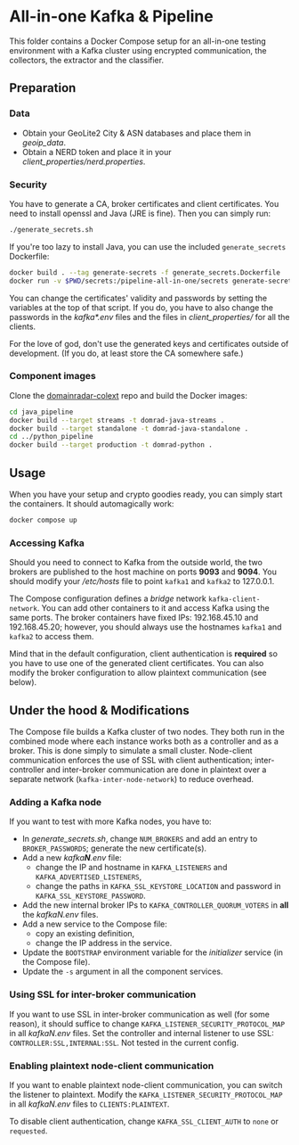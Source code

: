 # All-in-one Kafka & Pipeline

This folder contains a Docker Compose setup for an all-in-one testing environment with a Kafka cluster using encrypted communication, the collectors, the extractor and the classifier.

## Preparation

### Data

- Obtain your GeoLite2 City & ASN databases and place them in *geoip\_data*.
- Obtain a NERD token and place it in your *client\_properties/nerd.properties*.

### Security

You have to generate a CA, broker certificates and client certificates. You need to install openssl and Java (JRE is fine). Then you can simply run:

```bash
./generate_secrets.sh
``` 

If you're too lazy to install Java, you can use the included `generate_secrets` Dockerfile:

```bash
docker build . --tag generate-secrets -f generate_secrets.Dockerfile
docker run -v $PWD/secrets:/pipeline-all-in-one/secrets generate-secrets:latest
```

You can change the certificates' validity and passwords by setting the variables at the top of that script. If you do, you have to also change the passwords in the _kafka\*.env_ files and the files in _client\_properties/_ for all the clients.

For the love of god, don't use the generated keys and certificates outside of development. (If you do, at least store the CA somewhere safe.)

### Component images

Clone the [domainradar-colext](https://github.com/nesfit/domainradar-colext/) repo and build the Docker images:

```bash
cd java_pipeline
docker build --target streams -t domrad-java-streams .
docker build --target standalone -t domrad-java-standalone .
cd ../python_pipeline
docker build --target production -t domrad-python .
```

## Usage

When you have your setup and crypto goodies ready, you can simply start the containers. It should automagically work:

```bash
docker compose up
```

### Accessing Kafka

Should you need to connect to Kafka from the outside world, the two brokers are published to the host machine on ports **9093** and **9094**. You should modify your */etc/hosts* file to point `kafka1` and `kafka2` to 127.0.0.1.

The Compose configuration defines a *bridge* network `kafka-client-network`. You can add other containers to it and access Kafka using the same ports. The broker containers have fixed IPs: 192.168.45.10 and 192.168.45.20; however, you should always use the hostnames `kafka1` and `kafka2` to access them.

Mind that in the default configuration, client authentication is **required** so you have to use one of the generated client certificates. You can also modify the broker configuration to allow plaintext communication (see below).

## Under the hood & Modifications

The Compose file builds a Kafka cluster of two nodes. They both run in the combined mode where each instance works both as a controller and as a broker. This is done simply to simulate a small cluster. Node-client communication enforces the use of SSL with client authentication; inter-controller and inter-broker communication are done in plaintext over a separate network (`kafka-inter-node-network`) to reduce overhead.

### Adding a Kafka node

If you want to test with more Kafka nodes, you have to:
- In *generate_secrets.sh*, change `NUM_BROKERS` and add an entry to `BROKER_PASSWORDS`; generate the new certificate(s).
- Add a new _kafka**N**.env_ file:
    - change the IP and hostname in `KAFKA_LISTENERS` and `KAFKA_ADVERTISED_LISTENERS`,
    - change the paths in `KAFKA_SSL_KEYSTORE_LOCATION` and password in `KAFKA_SSL_KEYSTORE_PASSWORD`.
- Add the new internal broker IPs to `KAFKA_CONTROLLER_QUORUM_VOTERS` in **all** the *kafkaN.env* files.
- Add a new service to the Compose file:
    - copy an existing definition,
    - change the IP address in the service.
- Update the `BOOTSTRAP` environment variable for the _initializer_ service (in the Compose file).
- Update the `-s` argument in all the component services.

### Using SSL for inter-broker communication

If you want to use SSL in inter-broker communication as well (for some reason), it should suffice to change `KAFKA_LISTENER_SECURITY_PROTOCOL_MAP` in all *kafkaN.env* files. Set the controller and internal listener to use SSL: `CONTROLLER:SSL,INTERNAL:SSL`. Not tested in the current config.

### Enabling plaintext node-client communication

If you want to enable plaintext node-client communication, you can switch the listener to plaintext. Modify the `KAFKA_LISTENER_SECURITY_PROTOCOL_MAP` in all *kafkaN.env* files to `CLIENTS:PLAINTEXT`.

To disable client authentication, change `KAFKA_SSL_CLIENT_AUTH` to `none` or `requested`.